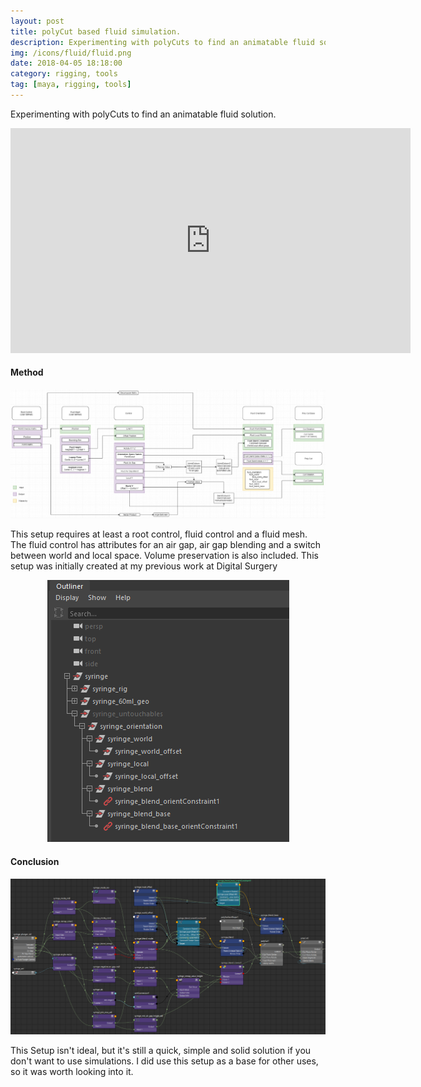 ```yaml
---
layout: post
title: polyCut based fluid simulation.
description: Experimenting with polyCuts to find an animatable fluid solution. 
img: /icons/fluid/fluid.png
date: 2018-04-05 18:18:00
category: rigging, tools
tag: [maya, rigging, tools]
---
```

Experimenting with polyCuts to find an animatable fluid solution.
<p align="center"><iframe src="https://player.vimeo.com/video/351359997?color=ff9933&title=0&byline=0&portrait=0" width="640" height="360" frameborder="0" webkitallowfullscreen mozallowfullscreen allowfullscreen></iframe></p>
<h4>Method</h4> 
<p align="center"><img src="/icons/fluid/fluid_graph.png"/></p>
<p class="justify"> 
This setup requires at least a root control, fluid control and a fluid mesh. 
The fluid control has attributes for an air gap, air gap blending and a switch between world and local space. 
Volume preservation is also included. This setup was initially created at my previous work at Digital Surgery
</p>
<p align="center"><img src="/icons/fluid/fluid_outliner.png"/></p>

<h4>Conclusion</h4>
<p align="center"><img src="/icons/fluid/fluid_nodes.png"/></p>
<p class="justify">This Setup isn't ideal, but it's still a quick, simple and solid solution if you don't want to use simulations.
I did use this setup as a base for other uses, so it was worth looking into it. 
</p>



